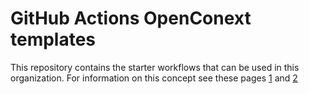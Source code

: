 # GitHub Actions OpenConext templates

This repository contains the starter workflows that can be used in this 
organization. For information on this concept see these pages [1][1] and [2][2]


[1]: https://docs.github.com/en/actions/using-workflows/creating-starter-workflows-for-your-organization

[2]: https://docs.github.com/en/actions/using-workflows/using-starter-workflows



